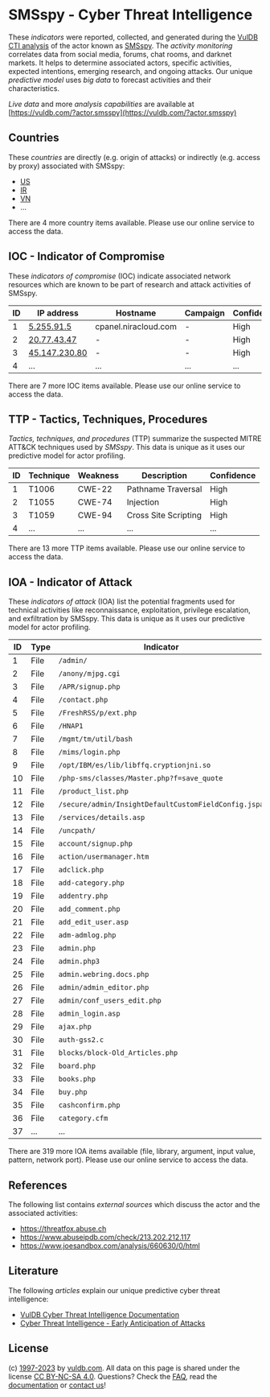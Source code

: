# SMSspy - Cyber Threat Intelligence

These _indicators_ were reported, collected, and generated during the [VulDB CTI analysis](https://vuldb.com/?kb.cti) of the actor known as [SMSspy](https://vuldb.com/?actor.smsspy). The _activity monitoring_ correlates data from social media, forums, chat rooms, and darknet markets. It helps to determine associated actors, specific activities, expected intentions, emerging research, and ongoing attacks. Our unique _predictive model_ uses _big data_ to forecast activities and their characteristics.

_Live data_ and more _analysis capabilities_ are available at [https://vuldb.com/?actor.smsspy](https://vuldb.com/?actor.smsspy)

## Countries

These _countries_ are directly (e.g. origin of attacks) or indirectly (e.g. access by proxy) associated with SMSspy:

* [US](https://vuldb.com/?country.us)
* [IR](https://vuldb.com/?country.ir)
* [VN](https://vuldb.com/?country.vn)
* ...

There are 4 more country items available. Please use our online service to access the data.

## IOC - Indicator of Compromise

These _indicators of compromise_ (IOC) indicate associated network resources which are known to be part of research and attack activities of SMSspy.

ID | IP address | Hostname | Campaign | Confidence
-- | ---------- | -------- | -------- | ----------
1 | [5.255.91.5](https://vuldb.com/?ip.5.255.91.5) | cpanel.niracloud.com | - | High
2 | [20.77.43.47](https://vuldb.com/?ip.20.77.43.47) | - | - | High
3 | [45.147.230.80](https://vuldb.com/?ip.45.147.230.80) | - | - | High
4 | ... | ... | ... | ...

There are 7 more IOC items available. Please use our online service to access the data.

## TTP - Tactics, Techniques, Procedures

_Tactics, techniques, and procedures_ (TTP) summarize the suspected MITRE ATT&CK techniques used by _SMSspy_. This data is unique as it uses our predictive model for actor profiling.

ID | Technique | Weakness | Description | Confidence
-- | --------- | -------- | ----------- | ----------
1 | T1006 | CWE-22 | Pathname Traversal | High
2 | T1055 | CWE-74 | Injection | High
3 | T1059 | CWE-94 | Cross Site Scripting | High
4 | ... | ... | ... | ...

There are 13 more TTP items available. Please use our online service to access the data.

## IOA - Indicator of Attack

These _indicators of attack_ (IOA) list the potential fragments used for technical activities like reconnaissance, exploitation, privilege escalation, and exfiltration by SMSspy. This data is unique as it uses our predictive model for actor profiling.

ID | Type | Indicator | Confidence
-- | ---- | --------- | ----------
1 | File | `/admin/` | Low
2 | File | `/anony/mjpg.cgi` | High
3 | File | `/APR/signup.php` | High
4 | File | `/contact.php` | Medium
5 | File | `/FreshRSS/p/ext.php` | High
6 | File | `/HNAP1` | Low
7 | File | `/mgmt/tm/util/bash` | High
8 | File | `/mims/login.php` | High
9 | File | `/opt/IBM/es/lib/libffq.cryptionjni.so` | High
10 | File | `/php-sms/classes/Master.php?f=save_quote` | High
11 | File | `/product_list.php` | High
12 | File | `/secure/admin/InsightDefaultCustomFieldConfig.jspa` | High
13 | File | `/services/details.asp` | High
14 | File | `/uncpath/` | Medium
15 | File | `account/signup.php` | High
16 | File | `action/usermanager.htm` | High
17 | File | `adclick.php` | Medium
18 | File | `add-category.php` | High
19 | File | `addentry.php` | Medium
20 | File | `add_comment.php` | High
21 | File | `add_edit_user.asp` | High
22 | File | `adm-admlog.php` | High
23 | File | `admin.php` | Medium
24 | File | `admin.php3` | Medium
25 | File | `admin.webring.docs.php` | High
26 | File | `admin/admin_editor.php` | High
27 | File | `admin/conf_users_edit.php` | High
28 | File | `admin_login.asp` | High
29 | File | `ajax.php` | Medium
30 | File | `auth-gss2.c` | Medium
31 | File | `blocks/block-Old_Articles.php` | High
32 | File | `board.php` | Medium
33 | File | `books.php` | Medium
34 | File | `buy.php` | Low
35 | File | `cashconfirm.php` | High
36 | File | `category.cfm` | Medium
37 | ... | ... | ...

There are 319 more IOA items available (file, library, argument, input value, pattern, network port). Please use our online service to access the data.

## References

The following list contains _external sources_ which discuss the actor and the associated activities:

* https://threatfox.abuse.ch
* https://www.abuseipdb.com/check/213.202.212.117
* https://www.joesandbox.com/analysis/660630/0/html

## Literature

The following _articles_ explain our unique predictive cyber threat intelligence:

* [VulDB Cyber Threat Intelligence Documentation](https://vuldb.com/?kb.cti)
* [Cyber Threat Intelligence - Early Anticipation of Attacks](https://www.scip.ch/en/?labs.20201022)

## License

(c) [1997-2023](https://vuldb.com/?kb.changelog) by [vuldb.com](https://vuldb.com/?kb.about). All data on this page is shared under the license [CC BY-NC-SA 4.0](https://creativecommons.org/licenses/by-nc-sa/4.0/). Questions? Check the [FAQ](https://vuldb.com/?kb.faq), read the [documentation](https://vuldb.com/?kb) or [contact us](https://vuldb.com/?contact)!
